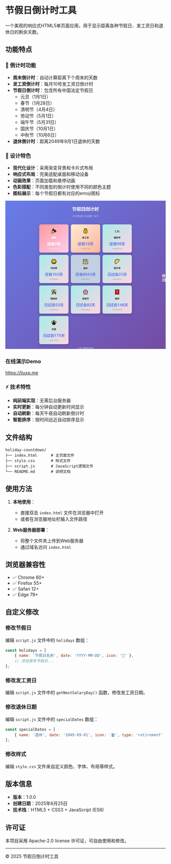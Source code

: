 # 节假日倒计时工具

一个美观的响应式HTML5单页面应用，用于显示距离各种节假日、发工资日和退休日的剩余天数。

## 功能特点

### 📅 倒计时功能
- **周末倒计时**：自动计算距离下个周末的天数
- **发工资倒计时**：每月10号发工资日倒计时
- **节假日倒计时**：包含所有中国法定节假日
  - 元旦（1月1日）
  - 春节（1月28日）
  - 清明节（4月4日）
  - 劳动节（5月1日）
  - 端午节（5月31日）
  - 国庆节（10月1日）
  - 中秋节（10月6日）
- **退休倒计时**：距离2049年9月1日退休的天数

### 🎨 设计特色
- **现代化设计**：采用渐变背景和卡片式布局
- **响应式布局**：完美适配桌面和移动设备
- **动画效果**：页面加载和悬停动画
- **色彩搭配**：不同类型的倒计时使用不同的颜色主题
- **图标展示**：每个节假日都有对应的emoji图标

![](interface.png)

### 在线演示Demo

https://liuxp.me

### ⚡ 技术特性
- **纯前端实现**：无需后台服务器
- **实时更新**：每分钟自动更新时间显示
- **自动刷新**：每天午夜自动刷新倒计时
- **智能排序**：按时间远近自动排序显示

## 文件结构

```
holiday-countdown/
├── index.html      # 主页面文件
├── style.css       # 样式文件
├── script.js       # JavaScript逻辑文件
└── README.md       # 说明文档
```

## 使用方法

1. **本地使用**：
   - 直接双击 `index.html` 文件在浏览器中打开
   - 或者在浏览器地址栏输入文件路径

2. **Web服务器部署**：
   - 将整个文件夹上传到Web服务器
   - 通过域名访问 `index.html`

## 浏览器兼容性

- ✅ Chrome 60+
- ✅ Firefox 55+
- ✅ Safari 12+
- ✅ Edge 79+

## 自定义修改

### 修改节假日
编辑 `script.js` 文件中的 `holidays` 数组：

```javascript
const holidays = [
    { name: '节假日名称', date: 'YYYY-MM-DD', icon: '🎊' },
    // 添加更多节假日...
];
```

### 修改发工资日
编辑 `script.js` 文件中的 `getNextSalaryDay()` 函数，修改发工资日期。

### 修改退休日期
编辑 `script.js` 文件中的 `specialDates` 数组：

```javascript
const specialDates = [
    { name: '退休', date: '2049-09-01', icon: '🏖️', type: 'retirement' }
];
```

### 修改样式
编辑 `style.css` 文件来自定义颜色、字体、布局等样式。

## 版本信息

- **版本**：1.0.0
- **创建日期**：2025年6月25日
- **技术栈**：HTML5 + CSS3 + JavaScript (ES6)

## 许可证

本项目采用 Apache-2.0 license 许可证，可自由使用和修改。

---

© 2025 节假日倒计时工具


